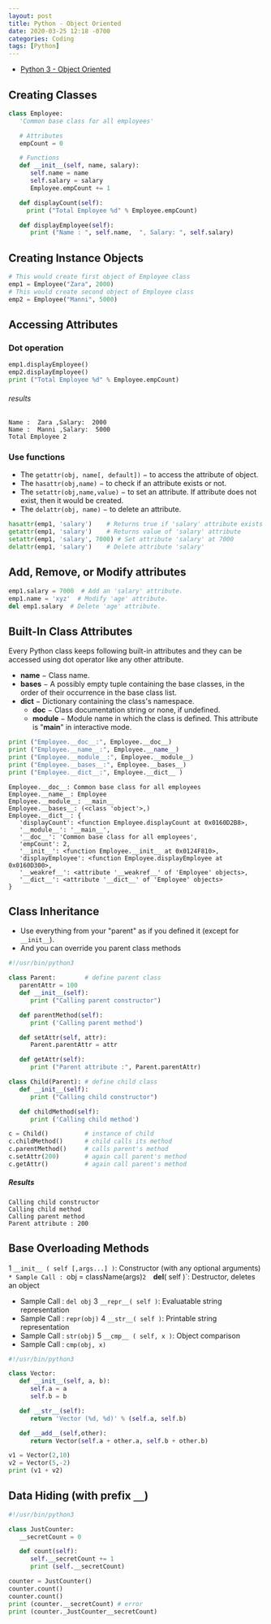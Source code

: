 ```yaml
---
layout: post
title: Python - Object Oriented
date: 2020-03-25 12:18 -0700
categories: Coding
tags: [Python]
---
```


- [Python 3 - Object Oriented](https://www.tutorialspoint.com/python3/python_classes_objects.htm)

## Creating Classes
```python
class Employee:
   'Common base class for all employees'

   # Attributes
   empCount = 0

   # Functions
   def __init__(self, name, salary):
      self.name = name
      self.salary = salary
      Employee.empCount += 1

   def displayCount(self):
     print ("Total Employee %d" % Employee.empCount)

   def displayEmployee(self):
      print ("Name : ", self.name,  ", Salary: ", self.salary)
```

## Creating Instance Objects
```python
# This would create first object of Employee class
emp1 = Employee("Zara", 2000)
# This would create second object of Employee class
emp2 = Employee("Manni", 5000)
```

## Accessing Attributes

### Dot operation
```python
emp1.displayEmployee()
emp2.displayEmployee()
print ("Total Employee %d" % Employee.empCount)
```

###### results
```
Name :  Zara ,Salary:  2000
Name :  Manni ,Salary:  5000
Total Employee 2
```

### Use functions
* The `getattr(obj, name[, default])` − to access the attribute of object.
* The `hasattr(obj,name)` − to check if an attribute exists or not.
* The `setattr(obj,name,value)` − to set an attribute. If attribute does not exist, then it would be created.
* The `delattr(obj, name)` − to delete an attribute.

```python
hasattr(emp1, 'salary')    # Returns true if 'salary' attribute exists
getattr(emp1, 'salary')    # Returns value of 'salary' attribute
setattr(emp1, 'salary', 7000) # Set attribute 'salary' at 7000
delattr(emp1, 'salary')    # Delete attribute 'salary'
```

## Add, Remove, or Modify attributes
```python
emp1.salary = 7000  # Add an 'salary' attribute.
emp1.name = 'xyz'  # Modify 'age' attribute.
del emp1.salary  # Delete 'age' attribute.
```

## Built-In Class Attributes
Every Python class keeps following built-in attributes and they can be accessed using dot operator like any other attribute.

* **__name__** − Class name.
* **__bases__** − A possibly empty tuple containing the base classes, in the order of their occurrence in the base class list.
* **__dict__** − Dictionary containing the class's namespace.
  * **__doc__** − Class documentation string or none, if undefined.
  * **__module__** − Module name in which the class is defined. This attribute is "__main__" in interactive mode.

```python
print ("Employee.__doc__:", Employee.__doc__)
print ("Employee.__name__:", Employee.__name__)
print ("Employee.__module__:", Employee.__module__)
print ("Employee.__bases__:", Employee.__bases__)
print ("Employee.__dict__:", Employee.__dict__ )
```

```
Employee.__doc__: Common base class for all employees
Employee.__name__: Employee
Employee.__module__: __main__
Employee.__bases__: (<class 'object'>,)
Employee.__dict__: {
   'displayCount': <function Employee.displayCount at 0x0160D2B8>,
   '__module__': '__main__',
   '__doc__': 'Common base class for all employees',
   'empCount': 2,
   '__init__': <function Employee.__init__ at 0x0124F810>,
   'displayEmployee': <function Employee.displayEmployee at 0x0160D300>,
   '__weakref__': <attribute '__weakref__' of 'Employee' objects>,
   '__dict__': <attribute '__dict__' of 'Employee' objects>
}
```

## Class Inheritance

* Use everything from your "parent" as if you defined it (except for `__init__`).
* And you can override you parent class methods

```python
#!/usr/bin/python3

class Parent:        # define parent class
   parentAttr = 100
   def __init__(self):
      print ("Calling parent constructor")

   def parentMethod(self):
      print ('Calling parent method')

   def setAttr(self, attr):
      Parent.parentAttr = attr

   def getAttr(self):
      print ("Parent attribute :", Parent.parentAttr)

class Child(Parent): # define child class
   def __init__(self):
      print ("Calling child constructor")

   def childMethod(self):
      print ('Calling child method')

c = Child()          # instance of child
c.childMethod()      # child calls its method
c.parentMethod()     # calls parent's method
c.setAttr(200)       # again call parent's method
c.getAttr()          # again call parent's method
```

##### Results
```
Calling child constructor
Calling child method
Calling parent method
Parent attribute : 200
```

## Base Overloading Methods
1	`__init__ ( self [,args...] )`: Constructor (with any optional arguments)
`* Sample Call : `obj = className(args)`
2	`__del__( self )`: Destructor, deletes an object
  * Sample Call : `del obj`
3	`__repr__( self )`: Evaluatable string representation
  * Sample Call : `repr(obj)`
4	`__str__( self )`: Printable string representation
  * Sample Call : `str(obj)`
5	`__cmp__ ( self, x )`: Object comparison
  * Sample Call : `cmp(obj, x)`

```python
#!/usr/bin/python3

class Vector:
   def __init__(self, a, b):
      self.a = a
      self.b = b

   def __str__(self):
      return 'Vector (%d, %d)' % (self.a, self.b)

   def __add__(self,other):
      return Vector(self.a + other.a, self.b + other.b)

v1 = Vector(2,10)
v2 = Vector(5,-2)
print (v1 + v2)
```

## Data Hiding (with prefix `__`)
```python
#!/usr/bin/python3

class JustCounter:
   __secretCount = 0

   def count(self):
      self.__secretCount += 1
      print (self.__secretCount)

counter = JustCounter()
counter.count()
counter.count()
print (counter.__secretCount) # error
print (counter._JustCounter__secretCount)
```
